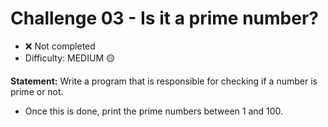 # Challenge 03 - Is it a prime number?

- ❌ Not completed
- Difficulty: MEDIUM 🟡

**Statement:** Write a program that is responsible for checking if a number is prime or not.

- Once this is done, print the prime numbers between 1 and 100.
